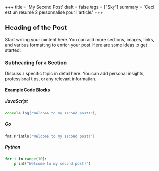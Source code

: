 +++
title = 'My Second Post'
draft = false
tags = ["Sky"]
summary = 'Ceci est un résumé 2 personnalisé pour l'article.'
+++

## Heading of the Post

Start writing your content here. You can add more sections, images, links, and various formatting to enrich your post. Here are some ideas to get started:

### Subheading for a Section

Discuss a specific topic in detail here. You can add personal insights, professional tips, or any relevant information.

#### Example Code Blocks

##### JavaScript

```javascript
console.log("Welcome to my second post!");
```

##### Go

```go
fmt.Println("Welcome to my second post!")
```

##### Python

```python
for i in range(10):
    print("Welcome to my second post!")

```